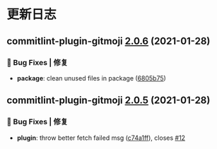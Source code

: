 # 更新日志

## commitlint-plugin-gitmoji [2.0.6](https://github.com/arvinxx/commitlint-config-gitmoji/compare/commitlint-plugin-gitmoji@2.0.5...commitlint-plugin-gitmoji@2.0.6) (2021-01-28)


### 🐛 Bug Fixes | 修复

* **package**: clean unused files in package ([6805b75](https://github.com/arvinxx/commitlint-config-gitmoji/commit/6805b75))

## commitlint-plugin-gitmoji [2.0.5](https://github.com/arvinxx/commitlint-config-gitmoji/compare/commitlint-plugin-gitmoji@2.0.4...commitlint-plugin-gitmoji@2.0.5) (2021-01-28)


### 🐛 Bug Fixes | 修复

* **plugin**: throw better fetch failed msg ([c74a1ff](https://github.com/arvinxx/commitlint-config-gitmoji/commit/c74a1ff)), closes [#12](https://github.com/arvinxx/commitlint-config-gitmoji/issues/12)
